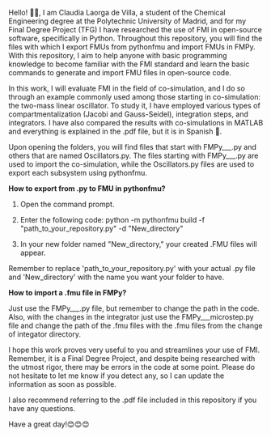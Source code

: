Hello! 👋🏻, I am Claudia Laorga de Villa, a student of the Chemical Engineering degree at the Polytechnic University of Madrid, and for my Final Degree Project (TFG) I have researched the use of FMI in open-source software, specifically in Python. Throughout this repository, you will find the files with which I export FMUs from pythonfmu and import FMUs in FMPy. With this repository, I aim to help anyone with basic programming knowledge to become familiar with the FMI standard and learn the basic commands to generate and import FMU files in open-source code.

In this work, I will evaluate FMI in the field of co-simulation, and I do so through an example commonly used among those starting in co-simulation: the two-mass linear oscillator. To study it, I have employed various types of compartmentalization (Jacobi and Gauss-Seidel), integration steps, and integrators. I have also compared the results with co-simulations in MATLAB and everything is explained in the .pdf file, but it is in Spanish 😬.

Upon opening the folders, you will find files that start with FMPy___.py and others that are named Oscillators.py. The files starting with FMPy___.py are used to import the co-simulation, while the Oscillators.py files are used to export each subsystem using pythonfmu.

**How to export from .py to FMU in pythonfmu?**

1. Open the command prompt.

2. Enter the following code: python -m pythonfmu build -f "path_to_your_repository.py" -d "New_directory"
   
3. In your new folder named "New_directory," your created .FMU files will appear.

Remember to replace 'path_to_your_repository.py' with your actual .py file and 'New_directory' with the name you want your folder to have.


**How to import a .fmu file in FMPy?**

Just use the FMPy___.py file, but remember to change the path in the code. Also, with the changes in the integrator just use the FMPy___microstep.py file and change the path of the .fmu files with the .fmu files from the change of integator directory. 

I hope this work proves very useful to you and streamlines your use of FMI. Remember, it is a Final Degree Project, and despite being researched with the utmost rigor, there may be errors in the code at some point. Please do not hesitate to let me know if you detect any, so I can update the information as soon as possible. 

I also recommend referring to the .pdf file included in this repository if you have any questions. 

Have a great day!😊😊😊

